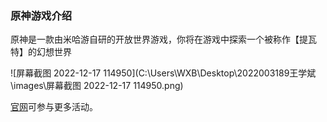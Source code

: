 ### 原神游戏介绍

原神是一款由米哈游自研的开放世界游戏，你将在游戏中探索一个被称作【提瓦特】的幻想世界

![屏幕截图 2022-12-17 114950](C:\Users\WXB\Desktop\2022003189王学斌\images\屏幕截图 2022-12-17 114950.png)

[官网](https://ys.mihoyo.com/main/)可参与更多活动。